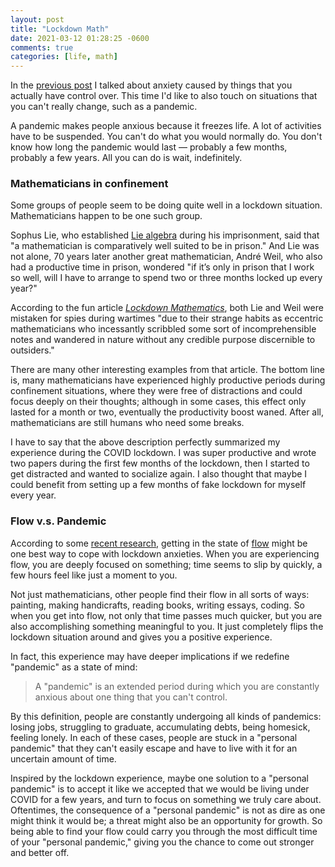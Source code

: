```yaml
---
layout: post
title: "Lockdown Math"
date: 2021-03-12 01:28:25 -0600
comments: true
categories: [life, math]
---
```


In the [previous post](/blog/2021/03/04/your-one-big-desire) I talked about anxiety caused by things that you actually have control over. This time I'd like to also touch on situations that you can't really change, such as a pandemic.

A pandemic makes people anxious because it freezes life. A lot of activities have to be suspended. You can't do what you would normally do. You don't know how long the pandemic would last — probably a few months, probably a few years. All you can do is wait, indefinitely.

### Mathematicians in confinement

Some groups of people seem to be doing quite well in a lockdown situation. Mathematicians happen to be one such group.

<!--more-->

Sophus Lie, who established [Lie algebra](https://en.wikipedia.org/wiki/Lie_algebra) during his imprisonment, said that "a mathematician is comparatively well suited to be in prison." And Lie was not alone, 70 years later another great mathematician, André Weil, who also had a productive time in prison, wondered "if it’s only in prison that I work so well, will I have to arrange to spend two or three months locked up every year?"

According to the fun article [*Lockdown Mathematics*](http://www.nieuwarchief.nl/serie5/pdf/naw5-2020-21-2-095.pdf), both Lie and Weil were mistaken for spies during wartimes "due to their strange habits as eccentric mathematicians who incessantly scribbled some sort of incomprehensible notes and wandered in nature without any credible purpose discernible to outsiders."

There are many other interesting examples from that article. The bottom line is, many mathematicians have experienced highly productive periods during confinement situations, where they were free of distractions and could focus deeply on their thoughts; although in some cases, this effect only lasted for a month or two, eventually the productivity boost waned. After all, mathematicians are still humans who need some breaks.

I have to say that the above description perfectly summarized my experience during the COVID lockdown. I was super productive and wrote two papers during the first few months of the lockdown, then I started to get distracted and wanted to socialize again. I also thought that maybe I could benefit from setting up a few months of fake lockdown for myself every year.

### Flow v.s. Pandemic

According to some [recent research](https://journals.plos.org/plosone/article?id=10.1371/journal.pone.0242043), getting in the state of [flow](https://en.wikipedia.org/wiki/Flow_(psychology)) might be one best way to cope with lockdown anxieties. When you are experiencing flow, you are deeply focused on something; time seems to slip by quickly, a few hours feel like just a moment to you.

Not just mathematicians, other people find their flow in all sorts of ways: painting, making handicrafts, reading books, writing essays, coding. So when you get into flow, not only that time passes much quicker, but you are also accomplishing something meaningful to you. It just completely flips the lockdown situation around and gives you a positive experience.

In fact, this experience may have deeper implications if we redefine "pandemic" as a state of mind:

> A "pandemic" is an extended period during which you are constantly anxious about one thing that you can't control.

By this definition, people are constantly undergoing all kinds of pandemics: losing jobs, struggling to graduate, accumulating debts, being homesick, feeling lonely. In each of these cases, people are stuck in a "personal pandemic" that they can't easily escape and have to live with it for an uncertain amount of time.

Inspired by the lockdown experience, maybe one solution to a "personal pandemic" is to accept it like we accepted that we would be living under COVID for a few years, and turn to focus on something we truly care about. Oftentimes, the consequence of a "personal pandemic" is not as dire as one might think it would be; a threat might also be an opportunity for growth. So being able to find your flow could carry you through the most difficult time of your "personal pandemic," giving you the chance to come out stronger and better off.
